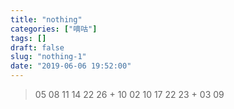 ```yaml
---
title: "nothing"
categories: ["嘀咕"]
tags: []
draft: false
slug: "nothing-1"
date: "2019-06-06 19:52:00"
---
```


> 05 08 11 14 22 26 + 10
> 02 10 17 22 23 + 03 09

